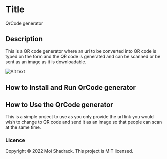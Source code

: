 # Title
QrCode generator

## Description
This is a QR code generator where an url to be converted into QR code is typed on the form and the QR code is generated and can be scanned or be sent as an image as it is downloadable.

![Alt text](/src/assets/images/img.jpg?raw=true "Optional Title")
## How to Install and Run QrCode generator


## How to Use the QrCode generator
This is a simple project to use as you only provide the url link you would wish to change to QR code and send it as an image so that people can scan at the same time.

### Licence
Copyright © 2022 Moi Shadrack.
This project is MIT licensed.



